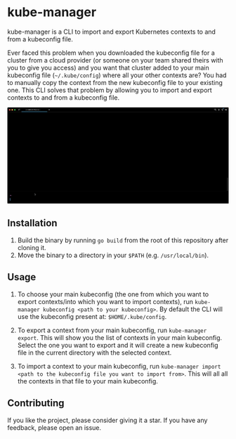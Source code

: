 # kube-manager

kube-manager is a CLI to import and export Kubernetes contexts to and from a kubeconfig file. 

Ever faced this problem when you downloaded the kubeconfig file for a cluster from a cloud provider (or someone on your team shared theirs with you to give you access) and you want that cluster added to your main kubeconfig file (`~/.kube/config`) where all your other contexts are? You had to manually copy the context from the new kubeconfig file to your existing one. This CLI solves that problem by allowing you to import and export contexts to and from a kubeconfig file.

![kube-manager demo](demo.gif)

## Installation

1. Build the binary by running `go build` from the root of this repository after cloning it.
2. Move the binary to a directory in your `$PATH` (e.g. `/usr/local/bin`).

## Usage

1. To choose your main kubeconfig (the one from which you want to export contexts/into which you want to import contexts), run `kube-manager kubeconfig <path to your kubeconfig>`. By default the CLI will use the kubeconfig present at: `$HOME/.kube/config`. 

1. To export a context from your main kubeconfig, run `kube-manager export`. This will show you the list of contexts in your main kubeconfig. Select the one you want to export and it will create a new kubeconfig file in the current directory with the selected context.

1. To import a context to your main kubeconfig, run `kube-manager import <path to the kubeconfig file you want to import from>`. This will all all the contexts in that file to your main kubeconfig.

## Contributing

If you like the project, please consider giving it a star. If you have any feedback, please open an issue.